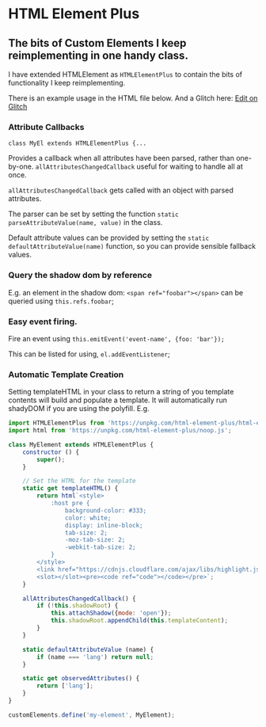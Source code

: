 # HTML Element Plus

## The bits of Custom Elements I keep reimplementing in one handy class.

I have extended HTMLElement as `HTMLElementPlus` to contain the bits of functionality I keep reimplementing.

There is an example usage in the HTML file below. And a Glitch here: [Edit on Glitch](https://glitch.com/~web-component-plus/)

### Attribute Callbacks

```
class MyEl extends HTMLElementPlus {...
```

Provides a callback when all attributes have been parsed, rather than one-by-one. `allAttributesChangedCallback` useful for waiting to handle all at once.

`allAttributesChangedCallback` gets called with an object with parsed attributes.

The parser can be set by setting the function `static parseAttributeValue(name, value)` in the class.

Default attribute values can be provided by setting the `static defaultAttributeValue(name)` function, so you can provide sensible fallback values.

### Query the shadow dom by reference

E.g. an element in the shadow dom: `<span ref="foobar"></span>` can be queried using `this.refs.foobar`;

### Easy event firing.

Fire an event using `this.emitEvent('event-name', {foo: 'bar'});`

This can be listed for using, `el.addEventListener`;

### Automatic Template Creation

Setting templateHTML in your class to return a string of you template contents will build and populate a template. It will automatically run shadyDOM if you are using the polyfill. E.g.

```js
import HTMLElementPlus from 'https://unpkg.com/html-element-plus/html-element-plus.js';
import html from 'https://unpkg.com/html-element-plus/noop.js';

class MyElement extends HTMLElementPlus {
	constructor () {
		super();
	}

	// Set the HTML for the template
	static get templateHTML() {
		return html`<style>
			:host pre {
				background-color: #333;
				color: white;
				display: inline-block;
				tab-size: 2;
				-moz-tab-size: 2;
				-webkit-tab-size: 2;
			}
		</style>
		<link href="https://cdnjs.cloudflare.com/ajax/libs/highlight.js/9.12.0/styles/monokai.min.css" rel="stylesheet" >
		<slot></slot><pre><code ref="code"></code></pre>`;
	}

	allAttributesChangedCallback() {
		if (!this.shadowRoot) {
			this.attachShadow({mode: 'open'});
			this.shadowRoot.appendChild(this.templateContent);
		}
	}

	static defaultAttributeValue (name) {
		if (name === 'lang') return null;
	}

	static get observedAttributes() {
		return ['lang'];
	}
}

customElements.define('my-element', MyElement);
```